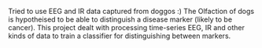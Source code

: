 Tried to use EEG and IR data captured from doggos :)
The Olfaction of dogs is hypotheised to be able to distinguish a disease marker (likely to be cancer).
This project dealt with processing time-series EEG, IR and other kinds of data to train a classifier for distinguishing between markers.
